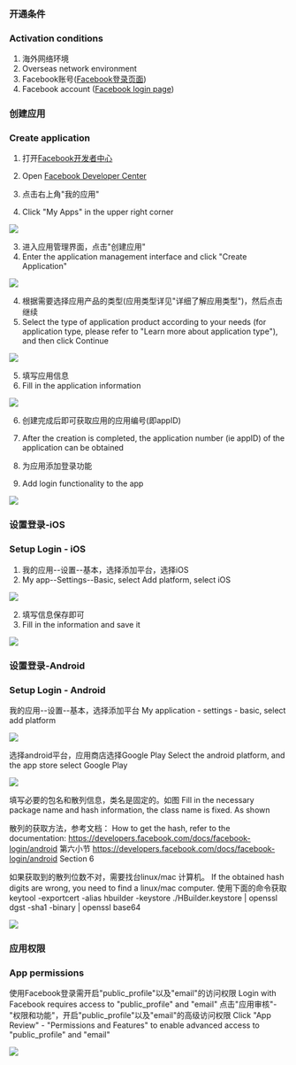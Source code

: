 ### 开通条件
### Activation conditions
1. 海外网络环境
1. Overseas network environment
2. Facebook账号([Facebook登录页面](http://www.facebook.com))
2. Facebook account ([Facebook login page](http://www.facebook.com))

### 创建应用
### Create application

1. 打开[Facebook开发者中心](http://developers.facebook.com/)
1. Open [Facebook Developer Center](http://developers.facebook.com/)

2. 点击右上角"我的应用"
2. Click "My Apps" in the upper right corner

![](https://qiniu-web-assets.dcloud.net.cn/unidoc/zh/oauth-fb-myApplication.png)

3. 进入应用管理界面，点击"创建应用"
3. Enter the application management interface and click "Create Application"

![](https://qiniu-web-assets.dcloud.net.cn/unidoc/zh/oauth-fb-createApplication.png)


4. 根据需要选择应用产品的类型(应用类型详见"详细了解应用类型")，然后点击继续
4. Select the type of application product according to your needs (for application type, please refer to "Learn more about application type"), and then click Continue

![](https://qiniu-web-assets.dcloud.net.cn/unidoc/zh/oauth-fb-chooseApplicationType.png)


5. 填写应用信息
5. Fill in the application information

![](https://qiniu-web-assets.dcloud.net.cn/unidoc/zh/oauth-fb-fillInAppInfo.png)


6. 创建完成后即可获取应用的应用编号(即appID)
6. After the creation is completed, the application number (ie appID) of the application can be obtained

7. 为应用添加登录功能
7. Add login functionality to the app

![](https://qiniu-web-assets.dcloud.net.cn/unidoc/zh/oauth-fb-addProduct.png)



### 设置登录-iOS
### Setup Login - iOS
1. 我的应用--设置--基本，选择添加平台，选择iOS
1. My app--Settings--Basic, select Add platform, select iOS

![](https://qiniu-web-assets.dcloud.net.cn/unidoc/zh/oauth-fb-ios-addPlatform.png)


2. 填写信息保存即可 
2. Fill in the information and save it

![](https://qiniu-web-assets.dcloud.net.cn/unidoc/zh/oauth-fb-ios-saveInfo.png)



### 设置登录-Android
### Setup Login - Android

我的应用--设置--基本，选择添加平台
My application - settings - basic, select add platform

![](https://qiniu-web-assets.dcloud.net.cn/unidoc/zh/oauth-fb-android-addPlatform.png)


选择android平台，应用商店选择Google Play
Select the android platform, and the app store select Google Play

![](https://qiniu-web-assets.dcloud.net.cn/unidoc/zh/oauth-fb-android-appstore.png)


填写必要的包名和散列信息，类名是固定的。如图
Fill in the necessary package name and hash information, the class name is fixed. As shown

散列的获取方法，参考文档：
How to get the hash, refer to the documentation:
https://developers.facebook.com/docs/facebook-login/android  第六小节
https://developers.facebook.com/docs/facebook-login/android Section 6

如果获取到的散列位数不对，需要找台linux/mac 计算机。
If the obtained hash digits are wrong, you need to find a linux/mac computer.
使用下面的命令获取
keytool -exportcert -alias hbuilder -keystore ./HBuilder.keystore | openssl dgst -sha1 -binary | openssl base64

![](https://qiniu-web-assets.dcloud.net.cn/unidoc/zh/oauth-fb-android-saveInfo.png)



### 应用权限
### App permissions
使用Facebook登录需开启"public_profile"以及"email"的访问权限
Login with Facebook requires access to "public_profile" and "email"
点击"应用审核"-"权限和功能"，开启"public_profile"以及"email"的高级访问权限
Click "App Review" - "Permissions and Features" to enable advanced access to "public_profile" and "email"

![](https://qiniu-web-assets.dcloud.net.cn/unidoc/zh/oauth-fb-permission.png)





